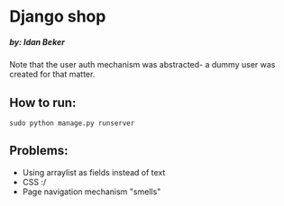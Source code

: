# Django shop
##### by: Idan Beker 
Note that the user auth mechanism was abstracted- a dummy user was created for that matter.

## How to run:
```
sudo python manage.py runserver
```

## Problems:
- Using arraylist as fields instead of text
- CSS :/
- Page navigation mechanism "smells"

